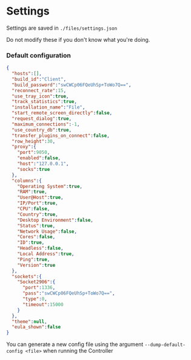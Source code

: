 # Settings

Settings are saved in ```./files/settings.json```

Do not modify these if you don't know what you're doing.


### Default configuration

```json
{
  "hosts":[],
  "build_id":"Client",
  "build_password":"swCWCp06FQeUhSp+ToWo7Q==",
  "reconnect_rate":15,
  "use_tray_icon":true,
  "track_statistics":true,
  "installation_name":"File",
  "start_remote_screen_directly":false,
  "request_dialog":true,
  "maximum_connections":-1,
  "use_country_db":true,
  "transfer_plugins_on_connect":false,
  "row_height":30,
  "proxy":{
    "port":9050,
    "enabled":false,
    "host":"127.0.0.1",
    "socks":true
  },
  "columns":{
    "Operating System":true,
    "RAM":true,
    "User@Host":true,
    "IP/Port":true,
    "CPU":false,
    "Country":true,
    "Desktop Environment":false,
    "Status":true,
    "Network Usage":false,
    "Cores":false,
    "ID":true,
    "Headless":false,
    "Local Address":true,
    "Ping":true,
    "Version":true
  },
  "sockets":{
    "Socket2906":{
      "port":1336,
      "pass":"swCWCp06FQeUhSp+ToWo7Q==",
      "type":0,
      "timeout":15000
    }
  },
  "theme":null,
  "eula_shown":false
}
```

You can generate a new config file using the argument ```--dump-default-config <file>``` when running the Controller
